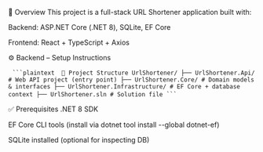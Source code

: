 🧠 Overview
This project is a full-stack URL Shortener application built with:

Backend: ASP.NET Core (.NET 8), SQLite, EF Core

Frontend: React + TypeScript + Axios

⚙️ Backend – Setup Instructions
<pre> <code>```plaintext  📁 Project Structure UrlShortener/ ├── UrlShortener.Api/ # Web API project (entry point) ├── UrlShortener.Core/ # Domain models & interfaces ├── UrlShortener.Infrastructure/ # EF Core + database context ├── UrlShortener.sln # Solution file ```</code> </pre>

✅ Prerequisites
.NET 8 SDK

EF Core CLI tools (install via dotnet tool install --global dotnet-ef)

SQLite installed (optional for inspecting DB)

